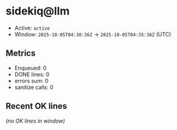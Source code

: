 # sidekiq@llm

- Active: `active`
- Window: `2025-10-05T04:30:36Z` → `2025-10-05T04:35:36Z` (UTC)

## Metrics
- Enqueued: 0
- DONE lines: 0
- errors sum: 0
- sanitize calls: 0

## Recent OK lines
_(no OK lines in window)_
